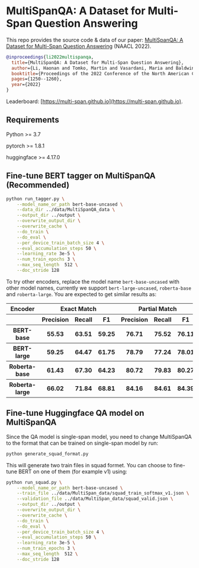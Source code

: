 # MultiSpanQA: A Dataset for Multi-Span Question Answering

This repo provides the source code & data of our paper: [MultiSpanQA: A Dataset for Multi-Span Question Answering](https://aclanthology.org/2022.naacl-main.90/) (NAACL 2022).

```bib
@inproceedings{li2022multispanqa,
  title={MultiSpanQA: A Dataset for Multi-Span Question Answering},
  author={Li, Haonan and Tomko, Martin and Vasardani, Maria and Baldwin, Timothy},
  booktitle={Proceedings of the 2022 Conference of the North American Chapter of the Association for Computational Linguistics: Human Language Technologies},
  pages={1250--1260},
  year={2022}
}
```

Leaderboard: [https://multi-span.github.io](https://multi-span.github.io).

## Requirements

Python >= 3.7

pytorch >= 1.8.1

huggingface >= 4.17.0

## Fine-tune BERT tagger on MultiSpanQA (Recommended)

```bash
python run_tagger.py \
    --model_name_or_path bert-base-uncased \
    --data_dir ../data/MultiSpanQA_data \
    --output_dir ../output \
    --overwrite_output_dir \
    --overwrite_cache \
    --do_train \
    --do_eval \
    --per_device_train_batch_size 4 \
    --eval_accumulation_steps 50 \
    --learning_rate 3e-5 \
    --num_train_epochs 3 \
    --max_seq_length  512 \
    --doc_stride 128 
```
To try other encoders, replace the model name `bert-base-uncased` with other model names, currently we support `bert-large-uncased`, `roberta-base` and `roberta-large`.
You are expected to get similar results as:

<table>
  <tr>
    <th>Encoder</th>
	<th colspan="3">Exact Match</th>
	<th colspan="3">Partial Match</th>
  </tr>
  <tr>
    <th></th>
    <th>Precision</th>
    <th>Recall</th>
    <th>F1</th>
    <th>Precision</th>
    <th>Recall</th>
    <th>F1</th>
  </tr>
  <tr>
    <th>BERT-base</th>
    <th>55.53</th>
    <th>63.51</th>
    <th>59.25</th>
    <th>76.71</th>
    <th>75.52</th>
    <th>76.11</th>
  </tr>
  <tr>
    <th>BERT-large</th>
    <th>59.25</th>
    <th>64.47</th>
    <th>61.75</th>
    <th>78.79</th>
    <th>77.24</th>
    <th>78.01</th>
  </tr>
  <tr>
    <th>Roberta-base</th>
    <th>61.43</th>
    <th>67.30</th>
    <th>64.23</th>
    <th>80.72</th>
    <th>79.83</th>
    <th>80.27</th>
  </tr>
  <tr>
    <th>Roberta-large</th>
    <th>66.02</th>
    <th>71.84</th>
    <th>68.81</th>
    <th>84.16</th>
    <th>84.61</th>
    <th>84.39</th>
  </tr>
</table>


## Fine-tune Huggingface QA model on MultiSpanQA

Since the QA model is single-span model, you need to change MultiSpanQA to the format that can be trained on single-span model by run:

```bash
python generate_squad_format.py
```

This will generate two train files in squad formet. You can choose to fine-tune BERT on one of them (for example v1) using:

```bash
python run_squad.py \
    --model_name_or_path bert-base-uncased \
    --train_file ../data/MultiSpan_data/squad_train_softmax_v1.json \
    --validation_file ../data/MultiSpan_data/squad_valid.json \
    --output_dir ../output \
    --overwrite_output_dir \
    --overwrite_cache \
    --do_train \
    --do_eval \
    --per_device_train_batch_size 4 \
    --eval_accumulation_steps 50 \
    --learning_rate 3e-5 \
    --num_train_epochs 3 \
    --max_seq_length  512 \
    --doc_stride 128 

```

